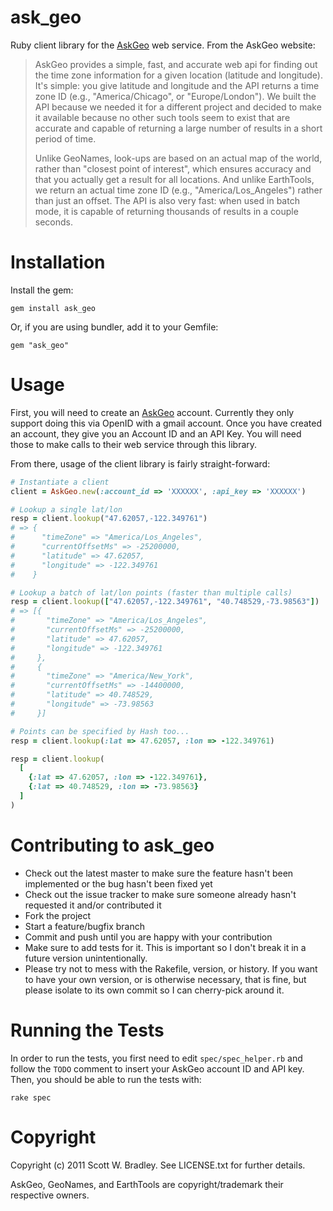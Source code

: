 ask_geo
=======

Ruby client library for the [AskGeo](http://www.askgeo.com/) web service. From the AskGeo website:

> AskGeo provides a simple, fast, and accurate web api for finding out the time zone information for a given location (latitude and longitude). It's simple: you give latitude and longitude and the API returns a time zone ID (e.g., "America/Chicago", or "Europe/London"). We built the API because we needed it for a different project and decided to make it available because no other such tools seem to exist that are accurate and capable of returning a large number of results in a short period of time.
>
> Unlike GeoNames, look-ups are based on an actual map of the world, rather than "closest point of interest", which ensures accuracy and that you actually get a result for all locations. And unlike EarthTools, we return an actual time zone ID (e.g., "America/Los_Angeles") rather than just an offset. The API is also very fast: when used in batch mode, it is capable of returning thousands of results in a couple seconds.

Installation
============

Install the gem:

    gem install ask_geo

Or, if you are using bundler, add it to your Gemfile:

    gem "ask_geo"

Usage
=====

First, you will need to create an [AskGeo](http://www.askgeo.com/) account. Currently they only support doing this via OpenID with a gmail account. Once you have created an account, they give you an Account ID and an API Key. You will need those to make calls to their web service through this library.

From there, usage of the client library is fairly straight-forward:

```ruby
# Instantiate a client
client = AskGeo.new(:account_id => 'XXXXXX', :api_key => 'XXXXXX')

# Lookup a single lat/lon
resp = client.lookup("47.62057,-122.349761")
# => {
#      "timeZone" => "America/Los_Angeles",
#      "currentOffsetMs" => -25200000,
#      "latitude" => 47.62057,
#      "longitude" => -122.349761
#    }

# Lookup a batch of lat/lon points (faster than multiple calls)
resp = client.lookup(["47.62057,-122.349761", "40.748529,-73.98563"])
# => [{
#       "timeZone" => "America/Los_Angeles",
#       "currentOffsetMs" => -25200000,
#       "latitude" => 47.62057,
#       "longitude" => -122.349761
#     },
#     {
#       "timeZone" => "America/New_York",
#       "currentOffsetMs" => -14400000,
#       "latitude" => 40.748529,
#       "longitude" => -73.98563
#     }]

# Points can be specified by Hash too...
resp = client.lookup(:lat => 47.62057, :lon => -122.349761)

resp = client.lookup(
  [
    {:lat => 47.62057, :lon => -122.349761},
    {:lat => 40.748529, :lon => -73.98563}
  ]
)
```

Contributing to ask_geo
=======================
 
* Check out the latest master to make sure the feature hasn't been implemented or the bug hasn't been fixed yet
* Check out the issue tracker to make sure someone already hasn't requested it and/or contributed it
* Fork the project
* Start a feature/bugfix branch
* Commit and push until you are happy with your contribution
* Make sure to add tests for it. This is important so I don't break it in a future version unintentionally.
* Please try not to mess with the Rakefile, version, or history. If you want to have your own version, or is otherwise necessary, that is fine, but please isolate to its own commit so I can cherry-pick around it.

Running the Tests
=================

In order to run the tests, you first need to edit `spec/spec_helper.rb` and follow the `TODO` comment to insert your AskGeo account ID and API key. Then, you should be able to run the tests with:

```
rake spec
```

Copyright
=========

Copyright (c) 2011 Scott W. Bradley. See LICENSE.txt for
further details.

AskGeo, GeoNames, and EarthTools are copyright/trademark their respective owners.
